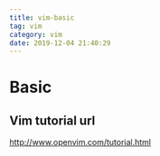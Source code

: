 ```yaml
---
title: vim-basic
tag: vim
category: vim
date: 2019-12-04 21:40:29
---
```

# Basic
## Vim tutorial url
http://www.openvim.com/tutorial.html